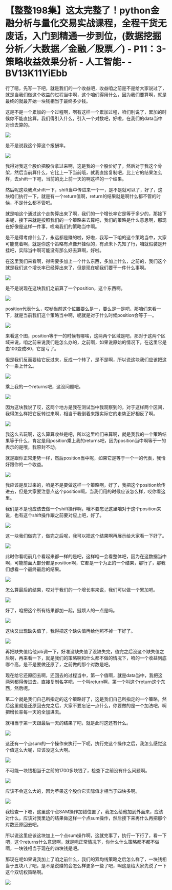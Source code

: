 # 【整整198集】这太完整了！python金融分析与量化交易实战课程，全程干货无废话，入门到精通一步到位，(数据挖掘分析／大数据／金融／股票／) - P11：3-策略收益效果分析 - 人工智能- - BV13K11YiEbb

行了嗯，先写一下吧，就是我们的一个收益吧，收益咱之前是不是给大家说过了，就是当我们做这个收益的过程当中啊，这个咱们得用什么，因为我们要算啊，就是最终的就最开始一块钱相当于最终多少钱。

这是不是一个累加的一个过程啊，啊有这样一个累加过程，咱们别说了，累加的时候你不能直接算，我们得引入什么，引入一个对数吧，好啦，在我们的data当中对谁去算的。



![](img/e407ade22a8c87422fd0747ecb556cc1_1.png)

是不是说我这个算这个报酬率。

![](img/e407ade22a8c87422fd0747ecb556cc1_3.png)

我得对我这个股价把股价拿过来啊，这是我的一个股价好了，然后对于我这个骨架，然后当前算什么，它比上一下当前哦，就我直接复制吧，比上它的结果怎么样，去shift一下吧，当前的比上前一天的啊这样的一个结果。

然后呢这块我点shift一下，shift当中传进来一个一，是不是就可以了，好了，这块咱们执行一下，就是有一个return值啊，return的结果就是啊什么都不管的时候，不是什么都不管吧。

就是咱这个通过这个走势算出来了啊，我们的一个增长率它是等于多少的，那接下来呢，接下来就是按照我们的一个策略来去算吧，我们的策略是什么意思啊，那现在好像是这样一件事，哎呦我们的策略当中啊。

是不是得考虑什么了，永远都是赚的啦，好啦，我写一下咱的这个策略当中，大家可能觉着啊，就是你这个策略有点像开挂似的，有点未卜先知了行，咱就假装是开挂吧，实际当中啊可能没有那么好去算啊，好啦。

在这里我们来看啊，得需要多加上一个什么东西，多加上什么，之前的，我们这个就是我们这个增长率已经算出来了，但是现在呢我们要干一件什么事啊。



![](img/e407ade22a8c87422fd0747ecb556cc1_5.png)

是不是说现在这块我们之前算了一个position，这个东西啊。

![](img/e407ade22a8c87422fd0747ecb556cc1_7.png)

position代表什么，哎呦当前这个位置要么是一，要么是一是吧，那咱们来看一下，就是当前我们这个策略当中啊，呃就是对于什么时候position会等于一。



![](img/e407ade22a8c87422fd0747ecb556cc1_9.png)

来看这个图，position等于一的时候有哪啥，这两两个区域是吧，那对于这两个区域来说，咱之前来说我们是怎么办的，之前啊，如果说原始的情况下，在这里它是由100变成80，它是亏了。

但是我们反而要给它反过来，反成一个转了，是不是啊，所以说这块我们应该把这个一乘上什么。

![](img/e407ade22a8c87422fd0747ecb556cc1_11.png)

乘上我的一个returns吧，这没问题吧。

![](img/e407ade22a8c87422fd0747ecb556cc1_13.png)

因为这块我说了哎，这两个地方是我在测试当中我观察到的，对于这样两个区间，我得怎么样把它反转过来啊，相当于我倒着来跟实际它的走势正好相反了啊。



![](img/e407ade22a8c87422fd0747ecb556cc1_15.png)

我这么去玩啊，这么算算收益是吧，所以这里咱们来算啊，就是我我的一个策略结果等于什么，肯定是用position乘上我的returns吧，因为position当中啊等于一的表示的是哦，我原封不动。

就是跟你正常走势一样，然后position当中呢，如果它是等于一个一的代表，我恰好跟你的一个收益。

![](img/e407ade22a8c87422fd0747ecb556cc1_17.png)

我应该是反过来的，咱是不是要做这样一个策略啊，好了，我把这个position给传进去，但是大家要注意点这个position啊，当我们用的时候应该怎么样，哎你看这里。

我们是不是也应该去做一个shift操作啊，哦不要忘记这里咱对于这个position来说，也有这个shift操作跟之前要对应上吧，好了。



![](img/e407ade22a8c87422fd0747ecb556cc1_19.png)

这一块我们做完了，做完之后呢，我可以把这个结果啊再展示给大家看一下好了。

![](img/e407ade22a8c87422fd0747ecb556cc1_21.png)

此时你看呃前几个看起来都一样的是吧，这样咱一会看整体吧，因为在这数据当中啊，可能前面大部分都是position啊，它都是一个为正的一个结果，那行了，那我们想看一个最终最后的结果。



![](img/e407ade22a8c87422fd0747ecb556cc1_23.png)

怎么算最后的结果，哎对于我们的一个增长率来说，我们可以做一个累加吧。

![](img/e407ade22a8c87422fd0747ecb556cc1_25.png)

好了，咱把这个所有结果都加一起，挺烦人的一点是吗。

![](img/e407ade22a8c87422fd0747ecb556cc1_27.png)

这块又出现缺失值了，我得把这个缺失值再给他照不掉一下好了。

![](img/e407ade22a8c87422fd0747ecb556cc1_29.png)

再把缺失值给他job调一下，好准没缺失值了没缺失完，值完之后没这个缺失值之后啊，再来看一下，就是我们的策略啊和什么都不做的情况下，咱的一个收益到底哪个高，是不是要做还原了，之前做的那个对数是吧。

现在给它还原回去啊，还回去的过程当中，第一个值啊，就是data当中，我把这两列都得传进去，直接复制名字吧，一个叫return啊，第一个叫这个return这个东西，然后呢。

第二个就是我们自己所指定的这个策略好了，这是我们自己所指定的一个策略，然后这里就是还原回去完之后，大家不要忘记一点什么，你要做的是一个加法吧，啊把增长率每一天的全加进去。

就相当于第一天跟最后一天的结果了吧，就是此时这还有什么。

![](img/e407ade22a8c87422fd0747ecb556cc1_31.png)

这还有一个点sum的一个操作来执行一下呃，执行完这个操作之后，我怎么感觉这个值这么大呢，应该没这么大啊。



![](img/e407ade22a8c87422fd0747ecb556cc1_33.png)

不可能一块钱相当于之前的1700多块钱了，检查下之前没有什么问题啊。

![](img/e407ade22a8c87422fd0747ecb556cc1_35.png)

应该不会这么大的，因为苹果这个股价它实际值才相当于四块多啊。

![](img/e407ade22a8c87422fd0747ecb556cc1_37.png)

我检查一下嗯，这里这个点SAM操作加错位置了，我怎么给他加到外面来，应该对什么，应该对我里边的结果做这样一个点sum操作，然后接下来再什么再把那个对数还原回去吧。

所以说这里应该这块加上一个点sum操作啊，这就完事了，执行一下行了，看一下吧，这个returns什么意思啊，就是呃正常情况下，你什么什么策略都不都不做啊，一块钱相当于现在的四块钱是吧。

那现在呢如果说我加上了咱之前什么，我们的双均线策略之后怎么样了，一块钱相当于五块八了吧，是不是说赚的会怎么样更多一些了吧，啊这是给大家先说了一下这个双切权策略啊。



![](img/e407ade22a8c87422fd0747ecb556cc1_39.png)